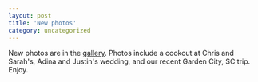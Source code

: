 ```yaml
---
layout: post
title: 'New photos'
category: uncategorized
---
```


New photos are in the <a href="gallery.aspx">gallery</a>.  Photos include a cookout at Chris and Sarah's, Adina and Justin's wedding, and our recent Garden City, SC trip.  Enjoy.
